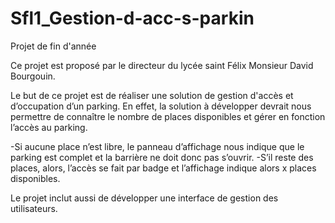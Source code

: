 # Sfl1_Gestion-d-acc-s-parkin
Projet de fin d'année 


Ce projet est proposé par le directeur du lycée saint Félix Monsieur David Bourgouin. 

Le but de ce projet est de réaliser une solution de gestion d'accès et d’occupation d’un  parking. En effet, la solution à 
développer devrait nous permettre de connaître le nombre de places disponibles et gérer en fonction l’accès au parking. 

  -Si aucune place n’est libre, le panneau d’affichage nous indique que le parking est complet et la barrière ne doit donc pas s’ouvrir.
  -S’il reste des places, alors, l’accès se fait par badge et l’affichage indique alors x places disponibles.
  
Le projet inclut aussi de développer une interface de gestion des utilisateurs. 
